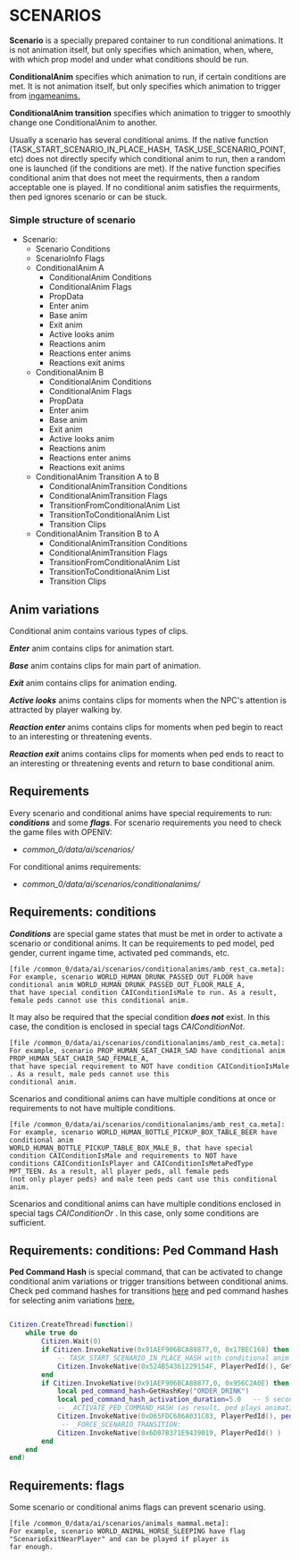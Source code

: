 # SCENARIOS

**Scenario** is a specially prepared container to run conditional animations. It is not animation itself, but only specifies which animation, when, where, with which prop model and under what conditions should be run. 

**ConditionalAnim** specifies which animation to run, if certain conditions are met. It is not animation itself, but only specifies which animation to trigger from [ingameanims.](https://github.com/femga/rdr3_discoveries/blob/master/animations/ingameanims/ingameanims_list.lua)

**ConditionalAnim transition** specifies which animation to trigger to smoothly change one ConditionalAnim to another.

Usually a scenario has several conditional anims. If the native function (TASK_START_SCENARIO_IN_PLACE_HASH, TASK_USE_SCENARIO_POINT, etc) does not directly specify which conditional anim to run, then a random one is launched (if the conditions are met). If the native function specifies conditional anim that does not meet the requirments, then a random acceptable one is played. If no conditional anim satisfies the requirments, then ped ignores scenario or can be stuck. 



### Simple structure of scenario


- Scenario:
  - Scenario Conditions
  - ScenarioInfo Flags
  - ConditionalAnim A
    - ConditionalAnim Conditions 
    - ConditionalAnim Flags 
    - PropData
    - Enter anim
    - Base anim
    - Exit anim
    - Active looks anim
    - Reactions anim
    - Reactions enter anims
    - Reactions exit anims
  - ConditionalAnim B
    - ConditionalAnim Conditions 
    - ConditionalAnim Flags 
    - PropData
    - Enter anim
    - Base anim
    - Exit anim
    - Active looks anim
    - Reactions anim
    - Reactions enter anims
    - Reactions exit anims
   - ConditionalAnim Transition A to B
     - ConditionalAnimTransition Conditions 
     - ConditionalAnimTransition Flags
     - TransitionFromConditionalAnim List
     - TransitionToConditionalAnim List
     - Transition Clips
   - ConditionalAnim Transition B to A
     - ConditionalAnimTransition Conditions 
     - ConditionalAnimTransition Flags
     - TransitionFromConditionalAnim List
     - TransitionToConditionalAnim List
     - Transition Clips


## Anim variations

Conditional anim contains various types of clips.

***Enter*** anim contains clips for animation start.

***Base*** anim contains clips for main part of animation.

***Exit*** anim contains clips for animation ending.

***Active looks*** anims  contains clips for moments when the NPC's attention is attracted by player walking by.

***Reaction enter*** anims  contains clips for moments when ped begin to react to an interesting or threatening events.

***Reaction exit*** anims  contains clips for moments when ped ends to react to an interesting or threatening events and return to base conditional anim.


## Requirements


Every scenario and conditional anims have special requirements to run: ***conditions*** and some ***flags***. For scenario requirements you need to check the game files with OPENIV:

 - _common_0/data/ai/scenarios/_ 

For conditional anims requirements:

 - _common_0/data/ai/scenarios/conditionalanims/_ 



## Requirements: conditions


***Conditions*** are special game states that must be met in order to activate a scenario or conditional anims. It can be requirements to ped model, ped gender, current ingame time, activated ped commands, etc. 

```
[file /common_0/data/ai/scenarios/conditionalanims/amb_rest_ca.meta]:
For example, scenario WORLD_HUMAN_DRUNK_PASSED_OUT_FLOOR have conditional anim WORLD_HUMAN_DRUNK_PASSED_OUT_FLOOR_MALE_A, 
that have special condition CAIConditionIsMale to run. As a result, female peds cannot use this conditional anim.
```



It may also be required that the special condition ***does not*** exist. In this case, the condition is enclosed in special tags _CAIConditionNot_. 

```
[file /common_0/data/ai/scenarios/conditionalanims/amb_rest_ca.meta]:
For example, scenario PROP_HUMAN_SEAT_CHAIR_SAD have conditional anim PROP_HUMAN_SEAT_CHAIR_SAD_FEMALE_A, 
that have special requirement to NOT have condition CAIConditionIsMale . As a result, male peds cannot use this 
conditional anim.
```

Scenarios and conditional anims can have multiple conditions at once or requirements to not have multiple conditions. 

```
[file /common_0/data/ai/scenarios/conditionalanims/amb_rest_ca.meta]:
For example, scenario WORLD_HUMAN_BOTTLE_PICKUP_BOX_TABLE_BEER have conditional anim 
WORLD_HUMAN_BOTTLE_PICKUP_TABLE_BOX_MALE_B, that have special condition CAIConditionIsMale and requirements to NOT have 
conditions CAIConditionIsPlayer and CAIConditionIsMetaPedType MPT_TEEN. As a result, all player peds, all female peds 
(not only player peds) and male teen peds cant use this conditional anim.
```


Scenarios and conditional anims can have multiple conditions enclosed in special tags _CAIConditionOr_ . In this case, only some conditions are sufficient. 



## Requirements: conditions: Ped Command Hash


**Ped Command Hash** is special command, that can be activated to change conditional anim variations or trigger transitions between conditional anims. Check ped command hashes for transitions [here](https://github.com/femga/rdr3_discoveries/blob/master/animations/scenarios/ped_commands_for_transitions_between_anims.lua) and ped command hashes for selecting anim variations [here.](https://github.com/femga/rdr3_discoveries/blob/master/animations/scenarios/ped_commands_for_selecting_anim_variations.lua)

```lua

Citizen.CreateThread(function()
	while true do
 		Citizen.Wait(0)
 		if Citizen.InvokeNative(0x91AEF906BCA88877,0, 0x17BEC168) then   -- pressed E
			-- TASK_START_SCENARIO_IN_PLACE_HASH with conditional anim WORLD_PLAYER_MOONSHINE_CUSTOMER_SOBER_MALE_A. Works for male player peds:
			Citizen.InvokeNative(0x524B54361229154F, PlayerPedId(), GetHashKey("WORLD_PLAYER_MOONSHINE_CUSTOMER"), 0, 1, GetHashKey("WORLD_PLAYER_MOONSHINE_CUSTOMER_SOBER_MALE_A"), -1.0, 0)
		end
		if Citizen.InvokeNative(0x91AEF906BCA88877,0, 0x956C2A0E) then   -- pressed R
			local ped_command_hash=GetHashKey("ORDER_DRINK")
			local ped_command_hash_activation_duration=5.0   -- 5 seconds
			-- _ACTIVATE_PED_COMMAND_HASH (as result, ped plays animation for ORDER_DRINK while ped command hash is active)
			Citizen.InvokeNative(0xD65FDC686A031C83, PlayerPedId(), ped_command_hash, ped_command_hash_activation_duration) 
			 -- _FORCE_SCENARIO_TRANSITION:
			Citizen.InvokeNative(0x6D07B371E9439019, PlayerPedId() ) 
		end
	end
end)


```


## Requirements: flags


Some scenario or conditional anims flags can prevent scenario using. 

```
[file /common_0/data/ai/scenarios/animals_mammal.meta]:
For example, scenario WORLD_ANIMAL_HORSE_SLEEPING have flag "ScenarioExitNearPlayer" and can be played if player is 
far enough.
```
